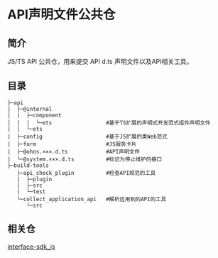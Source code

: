 #  API声明文件公共仓

## 简介

JS/TS API 公共仓，用来提交 API d.ts 声明文件以及API相关工具。

## 目录

```
├─api
|  ├─@internal
│  |  ├─component
│  |  |  └─ets                 #基于TS扩展的声明式开发范式组件声明文件
|  |  └─ets 
|  ├─config                    #基于JS扩展的类Web范式
|  ├─form                      #JS服务卡片
|  ├─@ohos.×××.d.ts            #API声明文件
|  └─@system.×××.d.ts          #标记为停止维护的接口
├─build-tools
   ├─api_check_plugin          #检查API规范的工具
   |  ├─plugin
   |  ├─src
   |  └─test
   └─collect_application_api   #解析应用到的API的工具
      └─src
```

## 相关仓

[interface-sdk_js](https://gitee.com/openharmony/interface_sdk-js/tree/master)

